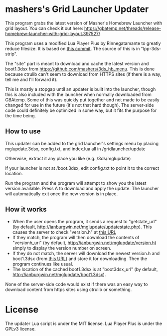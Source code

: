 # mashers's Grid Launcher Updater
This program grabs the latest version of Masher's Homebrew Launcher with grid layout. You can check it out here: https://gbatemp.net/threads/release-homebrew-launcher-with-grid-layout.397527/

This program uses a modified Lua Player Plus by Rinnegatamante to greatly reduce filesize. It is based on [this commit](https://github.com/Rinnegatamante/lpp-3ds/tree/312125395509486ddac02512a3594f8a904ebb75). The source of this is in "lpp-3ds-strip".

The "site" part is meant to download and cache the latest version and boot1.3dsx from https://github.com/mashers/3ds_hb_menu. This is done because ctrulib can't seem to download from HTTPS sites (if there is a way, tell me and I'll forward it).

This is mostly a stopgap until an updater is built into the launcher, though this is also included with the launcher when normally downloaded from GBAtemp. Some of this was quickly put together and not made to be easily changed for use in the future (it's not that hard though). The server-side code could definitely be optimized in some way, but it fits the purpose for the time being.

## How to use
This updater can be added to the grid launcher's settings menu by placing mglupdate.3dsx, config.txt, and index.lua all in /gridlauncher/update

Otherwise, extract it any place you like (e.g. /3ds/mglupdate)

If your launcher is not at /boot.3dsx, edit config.txt to point it to the correct location.

Run the program and the program will attempt to show you the latest version available. Press A to download and apply the update. The launcher will automatically exit once the new version is in place.

## How it works
* When the user opens the program, it sends a request to "getstate_url" (by default, http://ianburgwin.net/mglupdate/updatestate.php). This causes the server to check "version.h" at [this URL](https://raw.githubusercontent.com/mashers/3ds_hb_menu/master/source/version.h)
* If they match, the program will then download the contents of "versionh_url" (by default, http://ianburgwin.net/mglupdate/version.h) simply to display the version number on screen.
* If they do not match, the server will download the newest version.h and boot1.3dsx (from [this URL](https://raw.githubusercontent.com/mashers/3ds_hb_menu/master/boot1.3dsx)) and store it for downloading. Then the program continues like usual.
* The location of the cached boot1.3dsx is at "boot3dsx_url" (by default, http://ianburgwin.net/mglupdate/boot1.3dsx).

None of the server-side code would exist if there was an easy way to download content from https sites using ctrulib or something.

# License
The updater Lua script is under the MIT license. Lua Player Plus is under the GPLv3 license.
